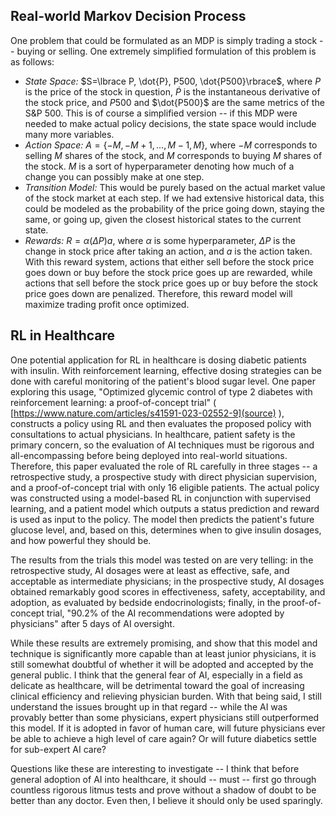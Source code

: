 ## Real-world Markov Decision Process

One problem that could be formulated as an MDP is simply trading a stock -- buying or selling. One extremely simplified formulation of this problem is as follows:
- _State Space:_ $S=\lbrace P, \dot{P}, P500, \dot{P500}\rbrace$, where $P$ is the price of the stock in question, $\dot{P}$ is the instantaneous derivative of the stock price, and $P500$ and $\dot{P500}$ are the same metrics of the S\&P 500. This is of course a simplified version -- if this MDP were needed to make actual policy decisions, the state space would include many more variables.
- _Action Space:_ $A = \lbrace -M, -M+1, ..., M-1, M\rbrace$, where $-M$ corresponds to selling $M$ shares of the stock, and $M$ corresponds to buying $M$ shares of the stock. $M$ is a sort of hyperparameter denoting how much of a change you can possibly make at one step.
- _Transition Model:_ This would be purely based on the actual market value of the stock market at each step. If we had extensive historical data, this could be modeled as the probability of the price going down, staying the same, or going up, given the closest historical states to the current state.
- _Rewards:_ $R = \alpha(\Delta P)a$, where $\alpha$ is some hyperparameter, $\Delta P$ is the change in stock price after taking an action, and $a$ is the action taken. With this reward system, actions that either sell before the stock price goes down or buy before the stock price goes up are rewarded, while actions that sell before the stock price goes up or buy before the stock price goes down are penalized. Therefore, this reward model will maximize trading profit once optimized.


## RL in Healthcare
  
One potential application for RL in healthcare is dosing diabetic patients with insulin. With reinforcement learning, effective dosing strategies can be done with careful monitoring of the patient's blood sugar level. One paper exploring this usage, "Optimized glycemic control of type 2 diabetes with reinforcement learning: a proof-of-concept trial" ( [https://www.nature.com/articles/s41591-023-02552-9](source) ), constructs a policy using RL and then evaluates the proposed policy with consultations to actual physicians. In healthcare, patient safety is the primary concern, so the evaluation of AI techniques must be rigorous and all-encompassing before being deployed into real-world situations. Therefore, this paper evaluated the role of RL carefully in three stages -- a retrospective study, a prospective study with direct physician supervision, and a proof-of-concept trial with only 16 eligible patients. The actual policy was constructed using a model-based RL in conjunction with supervised learning, and a patient model which outputs a status prediction and reward is used as input to the policy. The model then predicts the patient's future glucose level, and, based on this, determines when to give insulin dosages, and how powerful they should be. 

The results from the trials this model was tested on are very telling: in the retrospective study, AI dosages were at least as effective, safe, and acceptable as intermediate physicians; in the prospective study, AI dosages obtained remarkably good scores in effectiveness, safety, acceptability, and adoption, as evaluated by bedside endocrinologists; finally, in the proof-of-concept trial, "90.2% of the AI recommendations were adopted by physicians" after 5 days of AI oversight.

While these results are extremely promising, and show that this model and technique is significantly more capable than at least junior physicians, it is still somewhat doubtful of whether it will be adopted and accepted by the general public. I think that the general fear of AI, especially in a field as delicate as healthcare, will be detrimental toward the goal of increasing clinical efficiency and relieving physician burden. With that being said, I still understand the issues brought up in that regard -- while the AI was provably better than some physicians, expert physicians still outperformed this model. If it is adopted in favor of human care, will future physicians ever be able to achieve a high level of care again? Or will future diabetics settle for sub-expert AI care?

Questions like these are interesting to investigate -- I think that before general adoption of AI into healthcare, it should -- must -- first go through countless rigorous litmus tests and prove without a shadow of doubt to be better than any doctor. Even then, I believe it should only be used sparingly.
